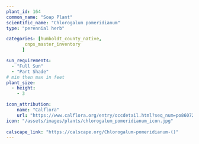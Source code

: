 ```yaml
---
plant_id: 164 
common_name: "Soap Plant"
scientific_name: "Chlorogalum pomeridianum"
type: "perennial herb"

categories: [humboldt_county_native,
       cnps_master_inventory
      ]

sun_requirements:
  - "Full Sun"
  - "Part Shade"
# min then max in feet
plant_size:
  - height: 
    - 3 

icon_attribution: 
    name: "Calflora"
    url: "https://www.calflora.org/entry/occdetail.html?seq_num=po86072"
icon: "/assets/images/plants/chlorogalum_pomeridianum_icon.jpg"
 
calscape_link: "https://calscape.org/Chlorogalum-pomeridianum-()"
---
```








